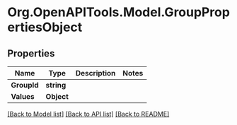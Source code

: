 
# Org.OpenAPITools.Model.GroupPropertiesObject

## Properties

Name | Type | Description | Notes
------------ | ------------- | ------------- | -------------
**GroupId** | **string** |  | 
**Values** | **Object** |  | 

[[Back to Model list]](../README.md#documentation-for-models)
[[Back to API list]](../README.md#documentation-for-api-endpoints)
[[Back to README]](../README.md)

